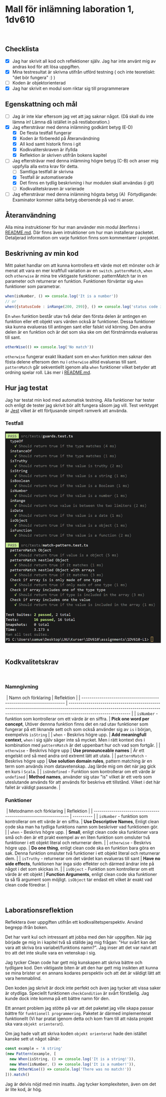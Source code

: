 # Mall för inlämning laboration 1, 1dv610
​
## Checklista
  - [x] Jag har skrivit all kod och reflektioner själv. Jag har inte använt mig av andras kod för att lösa uppgiften.
  - [x] Mina testresultat är skrivna utifrån utförd testning ( och inte teoretiskt: "det bör fungera" :) )
  - [ ] Koden är objektorienterad
  - [x] Jag har skrivit en modul som riktar sig till programmerare
​
## Egenskattning och mål
  - [ ] Jag är inte klar eftersom jag vet att jag saknar något. (Då skall du inte lämna in! Lämna då istället in på restlaboration.)
  - [x] Jag eftersträvar med denna inlämning godkänt betyg (E-D)
    - [x] De flesta testfall fungerar
    - [x] Koden är förberedd på Återanvändning
    - [x] All kod samt historik finns i git 
    - [x] Kodkvaliterskraven är ifyllda
    - [x] Reflektion är skriven utifrån bokens kapitel 
  - [ ] Jag eftersträvar med denna inlämning högre betyg (C-B) och anser mig uppfylla alla extra krav för detta. 
    - [ ] Samtliga testfall är skrivna    
    - [x] Testfall är automatiserade
    - [x] Det finns en tydlig beskrivning i hur modulen skall användas (i git)
    - [ ] Kodkvalitetskraven är varierade 
  - [ ] Jag eftersträvar med denna inlämning högsta betyg (A) 
​
Förtydligande: Examinator kommer sätta betyg oberoende på vad ni anser. 
​
## Återanvändning

Alla mina instruktioner för hur man använder min modul återfinns i [README.md](README.md). Där finns även intruktioner om hur man installerar packetet. Detaljerad information om varje funktion finns som kommentarer i projektet.
​
## Beskrivning av min kod

Mitt paket handlar om att kunna kontrollera ett värde mot ett mönster och är menat att vara en mer kraftfull variation av en `switch`. `patternMatch`, `when` och `otherwise` är mina tre viktigaste funktioner. patternMatch tar in en parameter och returnerar en funktion. Funktionen förväntar sig `when` funktioner som parametrar.  
````js
when(isNumber, () => console.log('It is a number'))
// or
when({statusCode : inRange(200, 299)}, () => console.log('status code is inbetween 200 and 299'))
````
En `when` funktion består utav två delar den första delen är antingen en funktion eller ett objekt vars värden också är funktioner. Dessa funktioner ska kunna evalueras till antingen sant eller falskt vid körning. Den andra delen är en funktion och är det som ska ske om det förstnämnda evalueras till sant. 
````js
otherWise(() => console.log('No match'))
````

`otherwise` fungerar exakt likadant som en `when` funktion men saknar den fösta delene eftersom den nu i `otherwise` alltid evalueras till sant. `patternMatch` går sekventiellt igenom alla `when` funktioner vilket betyder att ordning spelar roll. Läs mer i [README.md](README.md).


## Hur jag testat
Jag har testat min kod med automatisk testning. Alla funktioner har tester och enligt de tester jag skrivit bör allt fungera såsom jag vill. Test verktyget är [Jest](https://jestjs.io/) vilket är ett förtjusande simpelt ramverk att använda.
​
### Testfall
![tests](src/tests/test.png)
​
​
## Kodkvalitetskrav
​

### Namngivning
​
| Namn och förklaring                                                   | Reflektion                                                                                                                                                                                  |
| --------------------------------------------------------------------- | ------------------------------------------------------------------------------------------------------------------------------------------------------------------------------------------- |
| `isNumber` - funktion som kontrollerar om ett värde är en siffra.     | **Pick one word per concept**, Utöver dennna funktion finns det en rad utav funktioner som fungerar på ett liknande sett och som också använder sig av `is` i början, exempelvis `isString` |
| `when` - Beskrivs högre upp.                                          | **Add meaningfull context**, `when` i sig själv säger inte så mycket. Men i rätt kontext dvs i kombination med `patternMatch` är det uppenbart hur och vad som fortgår.                     |
| `otherwise` - Beskrivs högre upp                                      | **Use pronounceable names**                                                                                                                                                                 | Är ett engelskt ord så med andra ord extremt lätt att utala. |
| `patternMatch` - Beskrivs högre upp                                   | **Use solution domain rules**, pattern matching är en term som används inom datavetenskap. Jag lärde mig om det när jag gick en kurs i `Scala`.                                             |
| `isUndefined` - Funktion som kontrollerar om ett värde är `undefined` | **Method names**, använder sig utav "is" vilket är ett verb som uteslutande används för att används för beskriva ett tillstånd. Vilket i det här fallet är väldigt passande.                |
​
### Funktioner
​
| Metodnamn och förklaring                                          | Reflektion |
| ----------------------------------------------------------------- | ---------- |
| `isNumber` - funktion som kontrollerar om ett värde är en siffra. | **Use Descriptive Names**, Enligt clean code ska man ha tydliga funktions namn som beskriver vad funktionen gör.       |
| `when` - Beskrivs högre upp.                                      | **Small**, enligt clean code ska funktioner vara små och den är ett prakt exempel av en liten funktion som omsluter två funktioner i ett objekt literal och returnerar dem.         |
| `otherwise` - Beskrivs högre upp.                                 |  **Do one thing**, enligt clean code ska en funktion bara göra en sak. Denna funktion omsluter två funktioner i ett objekt literal och returnerar dem.      | 
| `isTruthy` - returnerar om det värdet kan evalueras till sant                              | **Have no side effects**, funktionen har inga sido effekter och därmed ändrar inte på något i det som skickas in.             |
|       `isObject` - Funktion som kontrollerar om ett värde är ett objekt                                                           |   **Function Arguments**, enligt clean code ska funktioner ta så få argument som möjligt. `isObject` tar endast ett vilket är exakt vad clean code föredrar.         |

​
## Laborationsreflektion
Reflektera över uppgiften utifrån ett kodkvalitetsperspektiv. Använd begrepp ifrån boken.

Det har varit kul och intressant att jobba med den här uppgiften. När jag började ge mig in i kapitel två så ställde jag mig frågan: "Hur svårt kan det vara att skriva bra variabel/funktions namn?". Jag inser att det var naivt att tro att det inte skulle vara en vetenskap i sig. 

Jag tycker Clean code har gett mig kunskapen att skriva bättre och tydligare kod. Den viktigaste biten är att den har gett mig insikten att kunna se mina brister ur en annans kodares perspektiv och att det är väldigt lätt att vara hemmablind. 

Den koden jag skrivit är dock inte perfekt och även jag tycker att vissa saker är otydliga. Speciellt funktionen `checkCondition` är svårt förståelig. Jag kunde dock inte komma på ett bättre namn för den.

Ett annant problem jag stötte på var att det paketet jag ville skapa passar bättre för `funktionell programmering`. Paketet är därmed implementerat funktionellt (Vi har pratat igenom detta och kom fram till att nästa projekt ska vara `objekt orienterat`).

Om jag hade valt att skriva koden `objekt orienterat` hade den istället kanske sett ut något såhär:
````js
const example = 'A string' 
(new Pattern(example, [
  new When(isString, () => console.log('It is a string!')),
  new When(isNumber, () => console.log('It is a number!')),
  new OtherWise(() => console.log('There was no match!'))
])).match()
````

Jag är delvis nöjd med min insatts. Jag tycker komplexiteten, även om det är lite kod, är hög. 